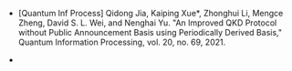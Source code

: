- [Quantum Inf Process] Qidong Jia, Kaiping Xue*, Zhonghui Li, Mengce Zheng, David S. L. Wei, and Nenghai Yu. "An Improved QKD Protocol without Public Announcement Basis using Periodically Derived Basis," Quantum Information Processing, vol. 20, no. 69, 2021.

- 

